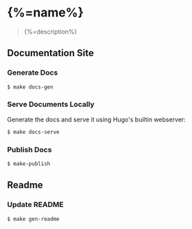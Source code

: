 # {%=name%}

> {%=description%}

## Documentation Site

### Generate Docs

```sh
$ make docs-gen
```

### Serve Documents Locally

Generate the docs and serve it using Hugo's builtin webserver:

```sh
$ make docs-serve
```

### Publish Docs

```sh
$ make-publish
```


## Readme

### Update README

```sh
$ make gen-readme